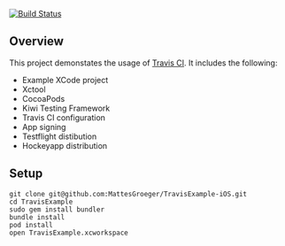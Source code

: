 [![Build Status](https://travis-ci.org/MattesGroeger/TravisExample-iOS.png?branch=master)](https://travis-ci.org/MattesGroeger/TravisExample-iOS)

## Overview

This project demonstates the usage of [Travis CI](http://www.travis-ci.org/). It includes the following:
* Example XCode project
* Xctool
* CocoaPods
* Kiwi Testing Framework
* Travis CI configuration
* App signing
* Testflight distibution
* Hockeyapp distribution

## Setup
```
git clone git@github.com:MattesGroeger/TravisExample-iOS.git
cd TravisExample
sudo gem install bundler
bundle install
pod install
open TravisExample.xcworkspace
```
